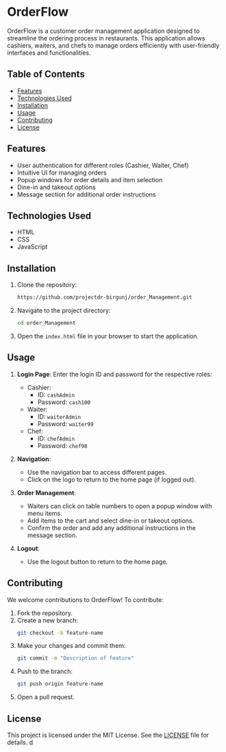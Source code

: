 # OrderFlow

OrderFlow is a customer order management application designed to streamline the ordering process in restaurants. This application allows cashiers, waiters, and chefs to manage orders efficiently with user-friendly interfaces and functionalities.

## Table of Contents
- [Features](#features)
- [Technologies Used](#technologies-used)
- [Installation](#installation)
- [Usage](#usage)
- [Contributing](#contributing)
- [License](#license)

## Features
- User authentication for different roles (Cashier, Waiter, Chef)
- Intuitive UI for managing orders
- Popup windows for order details and item selection
- Dine-in and takeout options
- Message section for additional order instructions

## Technologies Used
- HTML
- CSS
- JavaScript

## Installation
1. Clone the repository:
    ```bash
    https://github.com/projectdr-birgunj/order_Management.git
    ```

2. Navigate to the project directory:
    ```bash
    cd order_Management
    ```

3. Open the `index.html` file in your browser to start the application.

## Usage
1. **Login Page**: Enter the login ID and password for the respective roles:
   - Cashier: 
     - ID: `cashAdmin`
     - Password: `cash100`
   - Waiter:
     - ID: `waiterAdmin`
     - Password: `waiter99`
   - Chef:
     - ID: `chefAdmin`
     - Password: `chef98`

2. **Navigation**:
   - Use the navigation bar to access different pages.
   - Click on the logo to return to the home page (if logged out).

3. **Order Management**:
   - Waiters can click on table numbers to open a popup window with menu items.
   - Add items to the cart and select dine-in or takeout options.
   - Confirm the order and add any additional instructions in the message section.

4. **Logout**:
   - Use the logout button to return to the home page.

## Contributing
We welcome contributions to OrderFlow! To contribute:
1. Fork the repository.
2. Create a new branch:
    ```bash
    git checkout -b feature-name
    ```
3. Make your changes and commit them:
    ```bash
    git commit -m "Description of feature"
    ```
4. Push to the branch:
    ```bash
    git push origin feature-name
    ```
5. Open a pull request.

## License
This project is licensed under the MIT License. See the [LICENSE](LICENSE) file for details.
d